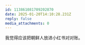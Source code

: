 ```yaml
---
id: 113861081709202870
date: 2025-01-20T14:10:28.231Z
reply: false
media_attachments: 0
---
```


我觉得应该把朝鲜人放进小红书对对账。


